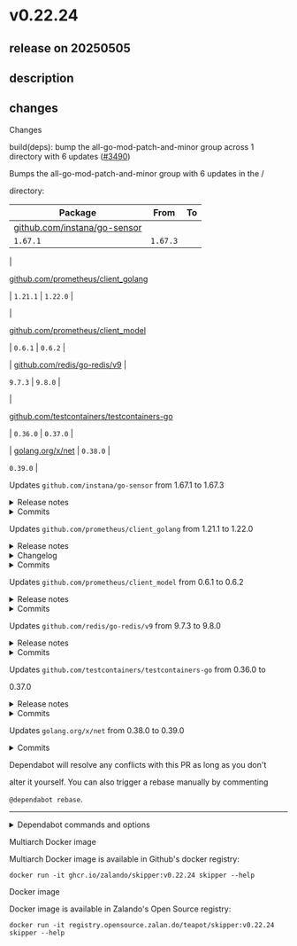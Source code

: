 # v0.22.24

## release on 20250505
## description
## changes
Changes

build(deps): bump the all-go-mod-patch-and-minor group across 1 directory with 6 updates (<a class="issue-link js-issue-link" data-error-text="Failed to load title" data-id="3038370260" data-permission-text="Title is private" data-url="https://github.com/zalando/skipper/issues/3490" data-hovercard-type="pull_request" data-hovercard-url="/zalando/skipper/pull/3490/hovercard" href="https://github.com/zalando/skipper/pull/3490">#3490</a>)

Bumps the all-go-mod-patch-and-minor group with 6 updates in the /  

directory:

| Package | From | To |
|---------------------------------------------------------------------------------|---------------------|----|
| <a href="https://github.com/instana/go-sensor">github.com/instana/go-sensor</a> |   |   |
| <code>1.67.1</code> | <code>1.67.3</code> |   |

|  

<a href="https://github.com/prometheus/client_golang">github.com/prometheus/client_golang</a>  

| <code>1.21.1</code> | <code>1.22.0</code> |  

|  

<a href="https://github.com/prometheus/client_model">github.com/prometheus/client_model</a>  

| <code>0.6.1</code> | <code>0.6.2</code> |  

| <a href="https://github.com/redis/go-redis">github.com/redis/go-redis/v9</a> |  

<code>9.7.3</code> | <code>9.8.0</code> |  

|  

<a href="https://github.com/testcontainers/testcontainers-go">github.com/testcontainers/testcontainers-go</a>  

| <code>0.36.0</code> | <code>0.37.0</code> |  

| <a href="https://github.com/golang/net">golang.org/x/net</a> | <code>0.38.0</code> |  

<code>0.39.0</code> |

Updates <code>github.com/instana/go-sensor</code> from 1.67.1 to 1.67.3
<details> <summary>Release notes</summary>

<em>Sourced from <a href="https://github.com/instana/go-sensor/releases">github.com/instana/go-sensor's releases</a>.</em>
>
> v1.67.3
>
> New release v1.67.3.
>
> What's Changed
>
> * fix: fixed tracer config precedence to the correct order by <a href="https://github.com/nithinputhenveettil"><code>@​nithinputhenveettil</code></a> in <a href="https://redirect.github.com/instana/go-sensor/pull/1110">instana/go-sensor#1110</a>
>   * Environment variables will have the highest priority. If they are not set, the values configured in the code will be used. If those are also not present, the configuration received from the agent will be applied. And if none of these are available, default values will be used.
>
> v1.67.2
>
> New release v1.67.2.
>
> What's Changed
>
> * Updated the dependencies to the latest version involving security fixes.
</details> <details> <summary>Commits</summary>

* <a href="https://github.com/instana/go-sensor/commit/2513735fa6c5f38cbdf0e604bcbe373d501be2d2"><code>2513735</code></a> Updated version.go to 1.67.3
* <a href="https://github.com/instana/go-sensor/commit/6a5db5b61a13a549420025282321a85ad4b388ad"><code>6a5db5b</code></a> fix: fixed tracer config precedence to the correct order (<a href="https://redirect.github.com/instana/go-sensor/issues/1110">#1110</a>)
* <a href="https://github.com/instana/go-sensor/commit/3a9133664bbb41e7d21ffdc18d140cb9c84d6708"><code>3a91336</code></a> Updated version.go to 1.21.0
* <a href="https://github.com/instana/go-sensor/commit/b1c8befb8c83ef7cb80b6f4888359c474b702d08"><code>b1c8bef</code></a> feat(currency): updated go.mod, go.sum files, README.md for instagorm (<a href="https://redirect.github.com/instana/go-sensor/issues/1111">#1111</a>)
* <a href="https://github.com/instana/go-sensor/commit/bc00a59d8383a7cb86dae4f9fe292e4c5dd68d5b"><code>bc00a59</code></a> feat(currency): updated go.mod, go.sum files, README.md for storage (<a href="https://redirect.github.com/instana/go-sensor/issues/1109">#1109</a>)
* <a href="https://github.com/instana/go-sensor/commit/aeb3e66d87814f3555a66352ca7c48be3367a1ec"><code>aeb3e66</code></a> Updated version.go to 1.60.0
* <a href="https://github.com/instana/go-sensor/commit/4643d12743ecb5354c8632ad86f21a105a27336c"><code>4643d12</code></a> feat(currency): updated go.mod, go.sum files, README.md for storage (<a href="https://redirect.github.com/instana/go-sensor/issues/1106">#1106</a>)
* <a href="https://github.com/instana/go-sensor/commit/ed9fbfe6dee8457c6f6ab6c41cf74955ce91f06c"><code>ed9fbfe</code></a> Updated version.go to 1.38.1
* <a href="https://github.com/instana/go-sensor/commit/15f7985854bf30f299f1c7616714572fa0498c06"><code>15f7985</code></a> feat(currency): updated go.mod, go.sum files, README.md for instaawssdk (<a href="https://redirect.github.com/instana/go-sensor/issues/1107">#1107</a>)
* <a href="https://github.com/instana/go-sensor/commit/6907bab33bb8b3e1b0dab7bade9122ac77b47095"><code>6907bab</code></a> Updated version.go to 0.10.0
* Additional commits viewable in <a href="https://github.com/instana/go-sensor/compare/v1.67.1...v1.67.3">compare view</a>
</details>   

Updates <code>github.com/prometheus/client_golang</code> from 1.21.1 to 1.22.0
<details> <summary>Release notes</summary>

<em>Sourced from <a href="https://github.com/prometheus/client_golang/releases">github.com/prometheus/client_golang's releases</a>.</em>
>
> v1.22.0 - 2025-04-07
>
> :warning: This release contains potential breaking change if you use
> experimental <code>zstd</code> support introduce in <a href="https://redirect.github.com/prometheus/client_golang/issues/1496">#1496</a>
> :warning:
>
> Experimental support for <code>zstd</code> on scrape was added,
> controlled by the request <code>Accept-Encoding</code> header.
> It was enabled by default since version 1.20, but now you need to add a
> blank import to enable it.
> The decision to make it opt-in by default was originally made because
> the Go standard library was expected to have default zstd support added
> soon,
> <a href="https://redirect.github.com/golang/go/issues/62513">golang/go#62513</a>
> however, the work took longer than anticipated and it will be postponed
> to upcoming major Go versions.
>
> e.g.:
> >
> >     import (
> >     _
> >     "github.com/prometheus/client_golang/prometheus/promhttp/zstd"
> >     )
>
> * [FEATURE] prometheus: Add new CollectorFunc utility <a href="https://redirect.github.com/prometheus/client_golang/issues/1724">#1724</a>
> * [CHANGE] Minimum required Go version is now 1.22 (we also test client_golang against latest go version - 1.24) <a href="https://redirect.github.com/prometheus/client_golang/issues/1738">#1738</a>
> * [FEATURE] api: <code>WithLookbackDelta</code> and <code>WithStats</code> options have been added to API client. <a href="https://redirect.github.com/prometheus/client_golang/issues/1743">#1743</a>
> * [CHANGE] :warning: promhttp: Isolate zstd support and klauspost/compress library use to promhttp/zstd package. <a href="https://redirect.github.com/prometheus/client_golang/issues/1765">#1765</a>
>
>
> * build(deps): bump golang.org/x/sys from 0.28.0 to 0.29.0 by <a href="https://github.com/dependabot"><code>@​dependabot</code></a> in <a href="https://redirect.github.com/prometheus/client_golang/pull/1720">prometheus/client_golang#1720</a>
> * build(deps): bump google.golang.org/protobuf from 1.36.1 to 1.36.3 by <a href="https://github.com/dependabot"><code>@​dependabot</code></a> in <a href="https://redirect.github.com/prometheus/client_golang/pull/1719">prometheus/client_golang#1719</a>
> * Update RELEASE.md by <a href="https://github.com/bwplotka"><code>@​bwplotka</code></a> in <a href="https://redirect.github.com/prometheus/client_golang/pull/1721">prometheus/client_golang#1721</a>
> * chore(docs): Add links for the upstream PRs by <a href="https://github.com/kakkoyun"><code>@​kakkoyun</code></a> in <a href="https://redirect.github.com/prometheus/client_golang/pull/1722">prometheus/client_golang#1722</a>
> * Added tips on releasing client and checking with k8s. by <a href="https://github.com/bwplotka"><code>@​bwplotka</code></a> in <a href="https://redirect.github.com/prometheus/client_golang/pull/1723">prometheus/client_golang#1723</a>
> * feat: Add new CollectorFunc utility by <a href="https://github.com/Saumya40-codes"><code>@​Saumya40-codes</code></a> in <a href="https://redirect.github.com/prometheus/client_golang/pull/1724">prometheus/client_golang#1724</a>
> * build(deps): bump google.golang.org/protobuf from 1.36.3 to 1.36.4 by <a href="https://github.com/dependabot"><code>@​dependabot</code></a> in <a href="https://redirect.github.com/prometheus/client_golang/pull/1725">prometheus/client_golang#1725</a>
> * build(deps): bump the github-actions group with 5 updates by <a href="https://github.com/dependabot"><code>@​dependabot</code></a> in <a href="https://redirect.github.com/prometheus/client_golang/pull/1726">prometheus/client_golang#1726</a>
> * Synchronize common files from prometheus/prometheus by <a href="https://github.com/prombot"><code>@​prombot</code></a> in <a href="https://redirect.github.com/prometheus/client_golang/pull/1727">prometheus/client_golang#1727</a>
> * Synchronize common files from prometheus/prometheus by <a href="https://github.com/prombot"><code>@​prombot</code></a> in <a href="https://redirect.github.com/prometheus/client_golang/pull/1731">prometheus/client_golang#1731</a>
> * build(deps): bump golang.org/x/sys from 0.29.0 to 0.30.0 by <a href="https://github.com/dependabot"><code>@​dependabot</code></a> in <a href="https://redirect.github.com/prometheus/client_golang/pull/1739">prometheus/client_golang#1739</a>
> * build(deps): bump google.golang.org/protobuf from 1.36.4 to 1.36.5 by <a href="https://github.com/dependabot"><code>@​dependabot</code></a> in <a href="https://redirect.github.com/prometheus/client_golang/pull/1740">prometheus/client_golang#1740</a>
> * Cleanup dependabot config by <a href="https://github.com/SuperQ"><code>@​SuperQ</code></a> in <a href="https://redirect.github.com/prometheus/client_golang/pull/1741">prometheus/client_golang#1741</a>
> * Upgrade Golang version v1.24 by <a href="https://github.com/dongjiang1989"><code>@​dongjiang1989</code></a> in <a href="https://redirect.github.com/prometheus/client_golang/pull/1738">prometheus/client_golang#1738</a>
> * build(deps): bump the github-actions group with 2 updates by <a href="https://github.com/dependabot"><code>@​dependabot</code></a> in <a href="https://redirect.github.com/prometheus/client_golang/pull/1742">prometheus/client_golang#1742</a>
> * Merging 1.21 release back to main. by <a href="https://github.com/bwplotka"><code>@​bwplotka</code></a> in <a href="https://redirect.github.com/prometheus/client_golang/pull/1744">prometheus/client_golang#1744</a>
> * Synchronize common files from prometheus/prometheus by <a href="https://github.com/prombot"><code>@​prombot</code></a> in <a href="https://redirect.github.com/prometheus/client_golang/pull/1745">prometheus/client_golang#1745</a>
> * Add support for undocumented query options for API by <a href="https://github.com/mahendrapaipuri"><code>@​mahendrapaipuri</code></a> in <a href="https://redirect.github.com/prometheus/client_golang/pull/1743">prometheus/client_golang#1743</a>
> * exp/api: Add experimental exp module; Add remote API with write client and handler. by <a href="https://github.com/bwplotka"><code>@​bwplotka</code></a> in <a href="https://redirect.github.com/prometheus/client_golang/pull/1658">prometheus/client_golang#1658</a>
> * exp/api: Add accepted msg type validation to handler by <a href="https://github.com/saswatamcode"><code>@​saswatamcode</code></a> in <a href="https://redirect.github.com/prometheus/client_golang/pull/1750">prometheus/client_golang#1750</a>
> * build(deps): bump the github-actions group with 5 updates by <a href="https://github.com/dependabot"><code>@​dependabot</code></a> in <a href="https://redirect.github.com/prometheus/client_golang/pull/1751">prometheus/client_golang#1751</a>
> * build(deps): bump github.com/klauspost/compress from 1.17.11 to 1.18.0 by <a href="https://github.com/dependabot"><code>@​dependabot</code></a> in <a href="https://redirect.github.com/prometheus/client_golang/pull/1752">prometheus/client_golang#1752</a>
> * build(deps): bump github.com/google/go-cmp from 0.6.0 to 0.7.0 by <a href="https://github.com/dependabot"><code>@​dependabot</code></a> in <a href="https://redirect.github.com/prometheus/client_golang/pull/1753">prometheus/client_golang#1753</a>
> * exp: Reset snappy buf by <a href="https://github.com/saswatamcode"><code>@​saswatamcode</code></a> in <a href="https://redirect.github.com/prometheus/client_golang/pull/1756">prometheus/client_golang#1756</a>
> * Merge release 1.21.1 to main. by <a href="https://github.com/bwplotka"><code>@​bwplotka</code></a> in <a href="https://redirect.github.com/prometheus/client_golang/pull/1762">prometheus/client_golang#1762</a>
> * exp: Add dependabot config by <a href="https://github.com/saswatamcode"><code>@​saswatamcode</code></a> in <a href="https://redirect.github.com/prometheus/client_golang/pull/1754">prometheus/client_golang#1754</a>
> * build(deps): bump peter-evans/create-pull-request from 7.0.7 to 7.0.8 in the github-actions group by <a href="https://github.com/dependabot"><code>@​dependabot</code></a> in <a href="https://redirect.github.com/prometheus/client_golang/pull/1764">prometheus/client_golang#1764</a>

... (truncated)
</details> <details> <summary>Changelog</summary>

<em>Sourced from <a href="https://github.com/prometheus/client_golang/blob/main/CHANGELOG.md">github.com/prometheus/client_golang's changelog</a>.</em>
>
> 1.22.0 / 2025-04-07
>
> :warning: This release contains potential breaking change if you use
> experimental <code>zstd</code> support introduce in <a href="https://redirect.github.com/prometheus/client_golang/issues/1496">#1496</a>
> :warning:
>
> Experimental support for <code>zstd</code> on scrape was added,
> controlled by the request <code>Accept-Encoding</code> header.
> It was enabled by default since version 1.20, but now you need to add a
> blank import to enable it.
> The decision to make it opt-in by default was originally made because
> the Go standard library was expected to have default zstd support added
> soon,
> <a href="https://redirect.github.com/golang/go/issues/62513">golang/go#62513</a>
> however, the work took longer than anticipated and it will be postponed
> to upcoming major Go versions.
>
> e.g.:
> >
> >     import (
> >     _
> >     "github.com/prometheus/client_golang/prometheus/promhttp/zstd"
> >     )
>
> * [FEATURE] prometheus: Add new CollectorFunc utility <a href="https://redirect.github.com/prometheus/client_golang/issues/1724">#1724</a>
> * [CHANGE] Minimum required Go version is now 1.22 (we also test client_golang against latest go version - 1.24) <a href="https://redirect.github.com/prometheus/client_golang/issues/1738">#1738</a>
> * [FEATURE] api: <code>WithLookbackDelta</code> and <code>WithStats</code> options have been added to API client. <a href="https://redirect.github.com/prometheus/client_golang/issues/1743">#1743</a>
> * [CHANGE] :warning: promhttp: Isolate zstd support and klauspost/compress library use to promhttp/zstd package. <a href="https://redirect.github.com/prometheus/client_golang/issues/1765">#1765</a>
</details> <details> <summary>Commits</summary>

* <a href="https://github.com/prometheus/client_golang/commit/d50be25511d790f4c166d68ce7d046c2977d148b"><code>d50be25</code></a> Cut 1.22.0 (<a href="https://redirect.github.com/prometheus/client_golang/issues/1793">#1793</a>)
* <a href="https://github.com/prometheus/client_golang/commit/1043db7cb8735186b341bbff6ae45d7ff56018dd"><code>1043db7</code></a> Cut 1.22.0-rc.0 (<a href="https://redirect.github.com/prometheus/client_golang/issues/1768">#1768</a>)
* <a href="https://github.com/prometheus/client_golang/commit/e575c9c04e40fe0784d4fee7f1f56c1a66ef090d"><code>e575c9c</code></a> promhttp: Isolate zstd support and klauspost/compress library use to promhttp...
* <a href="https://github.com/prometheus/client_golang/commit/f2276aa7d4b6e6526e0011762d0e4070513cf9cd"><code>f2276aa</code></a> Merge pull request <a href="https://redirect.github.com/prometheus/client_golang/issues/1764">#1764</a> from prometheus/dependabot/github_actions/github-act...
* <a href="https://github.com/prometheus/client_golang/commit/9df772cc5f399a2946a9158e57fd0aff66daf7d1"><code>9df772c</code></a> build(deps): bump peter-evans/create-pull-request
* <a href="https://github.com/prometheus/client_golang/commit/a3548c5aa811a0a52d1d723c3dfb3b01930481fb"><code>a3548c5</code></a> Merge pull request <a href="https://redirect.github.com/prometheus/client_golang/issues/1754">#1754</a> from saswatamcode/exp-eh
* <a href="https://github.com/prometheus/client_golang/commit/60fd2b0490db6e7c74e623651031feae93c7ebc1"><code>60fd2b0</code></a> Remove go.work file for now
* <a href="https://github.com/prometheus/client_golang/commit/8f9d0de6893dd7a470cdb1cffc5d98d1b5d7b50d"><code>8f9d0de</code></a> exp: Add dependabot config
* <a href="https://github.com/prometheus/client_golang/commit/c5cf981312d510414c209927e4f9e888d6776b5c"><code>c5cf981</code></a> Merge pull request <a href="https://redirect.github.com/prometheus/client_golang/issues/1762">#1762</a> from prometheus/release-1.21
* <a href="https://github.com/prometheus/client_golang/commit/e84c30512a658de7fdccce84b434c9a5696ec5af"><code>e84c305</code></a> exp: Reset snappy buf (<a href="https://redirect.github.com/prometheus/client_golang/issues/1756">#1756</a>)
* Additional commits viewable in <a href="https://github.com/prometheus/client_golang/compare/v1.21.1...v1.22.0">compare view</a>
</details>   

Updates <code>github.com/prometheus/client_model</code> from 0.6.1 to 0.6.2
<details> <summary>Release notes</summary>

<em>Sourced from <a href="https://github.com/prometheus/client_model/releases">github.com/prometheus/client_model's releases</a>.</em>
>
> v0.6.2
>
> What's Changed
>
> * Synchronize common files from prometheus/prometheus by <a href="https://github.com/prombot"><code>@​prombot</code></a> in <a href="https://redirect.github.com/prometheus/client_model/pull/89">prometheus/client_model#89</a>
> * Bump google.golang.org/protobuf from 1.33.0 to 1.34.0 by <a href="https://github.com/dependabot"><code>@​dependabot</code></a> in <a href="https://redirect.github.com/prometheus/client_model/pull/88">prometheus/client_model#88</a>
> * Synchronize common files from prometheus/prometheus by <a href="https://github.com/prombot"><code>@​prombot</code></a> in <a href="https://redirect.github.com/prometheus/client_model/pull/90">prometheus/client_model#90</a>
> * Bump google.golang.org/protobuf from 1.34.0 to 1.34.1 by <a href="https://github.com/dependabot"><code>@​dependabot</code></a> in <a href="https://redirect.github.com/prometheus/client_model/pull/91">prometheus/client_model#91</a>
> * Synchronize common files from prometheus/prometheus by <a href="https://github.com/prombot"><code>@​prombot</code></a> in <a href="https://redirect.github.com/prometheus/client_model/pull/92">prometheus/client_model#92</a>
> * Synchronize common files from prometheus/prometheus by <a href="https://github.com/prombot"><code>@​prombot</code></a> in <a href="https://redirect.github.com/prometheus/client_model/pull/93">prometheus/client_model#93</a>
> * Bump google.golang.org/protobuf from 1.34.1 to 1.34.2 by <a href="https://github.com/dependabot"><code>@​dependabot</code></a> in <a href="https://redirect.github.com/prometheus/client_model/pull/94">prometheus/client_model#94</a>
> * Synchronize common files from prometheus/prometheus by <a href="https://github.com/prombot"><code>@​prombot</code></a> in <a href="https://redirect.github.com/prometheus/client_model/pull/95">prometheus/client_model#95</a>
> * Synchronize common files from prometheus/prometheus by <a href="https://github.com/prombot"><code>@​prombot</code></a> in <a href="https://redirect.github.com/prometheus/client_model/pull/96">prometheus/client_model#96</a>
> * Synchronize common files from prometheus/prometheus by <a href="https://github.com/prombot"><code>@​prombot</code></a> in <a href="https://redirect.github.com/prometheus/client_model/pull/97">prometheus/client_model#97</a>
> * Synchronize common files from prometheus/prometheus by <a href="https://github.com/prombot"><code>@​prombot</code></a> in <a href="https://redirect.github.com/prometheus/client_model/pull/98">prometheus/client_model#98</a>
> * Synchronize common files from prometheus/prometheus by <a href="https://github.com/prombot"><code>@​prombot</code></a> in <a href="https://redirect.github.com/prometheus/client_model/pull/99">prometheus/client_model#99</a>
> * Synchronize common files from prometheus/prometheus by <a href="https://github.com/prombot"><code>@​prombot</code></a> in <a href="https://redirect.github.com/prometheus/client_model/pull/100">prometheus/client_model#100</a>
> * Synchronize common files from prometheus/prometheus by <a href="https://github.com/prombot"><code>@​prombot</code></a> in <a href="https://redirect.github.com/prometheus/client_model/pull/101">prometheus/client_model#101</a>
> * Synchronize common files from prometheus/prometheus by <a href="https://github.com/prombot"><code>@​prombot</code></a> in <a href="https://redirect.github.com/prometheus/client_model/pull/103">prometheus/client_model#103</a>
> * Update google.golang.org/protobuf to v1.35.1 by <a href="https://github.com/beorn7"><code>@​beorn7</code></a> in <a href="https://redirect.github.com/prometheus/client_model/pull/104">prometheus/client_model#104</a>
> * Synchronize common files from prometheus/prometheus by <a href="https://github.com/prombot"><code>@​prombot</code></a> in <a href="https://redirect.github.com/prometheus/client_model/pull/105">prometheus/client_model#105</a>
> * Synchronize common files from prometheus/prometheus by <a href="https://github.com/prombot"><code>@​prombot</code></a> in <a href="https://redirect.github.com/prometheus/client_model/pull/106">prometheus/client_model#106</a>
> * Bump google.golang.org/protobuf from 1.35.1 to 1.35.2 by <a href="https://github.com/dependabot"><code>@​dependabot</code></a> in <a href="https://redirect.github.com/prometheus/client_model/pull/107">prometheus/client_model#107</a>
> * Synchronize common files from prometheus/prometheus by <a href="https://github.com/prombot"><code>@​prombot</code></a> in <a href="https://redirect.github.com/prometheus/client_model/pull/108">prometheus/client_model#108</a>
> * Bump google.golang.org/protobuf from 1.35.2 to 1.36.1 by <a href="https://github.com/dependabot"><code>@​dependabot</code></a> in <a href="https://redirect.github.com/prometheus/client_model/pull/109">prometheus/client_model#109</a>
> * Synchronize common files from prometheus/prometheus by <a href="https://github.com/prombot"><code>@​prombot</code></a> in <a href="https://redirect.github.com/prometheus/client_model/pull/110">prometheus/client_model#110</a>
> * Bump google.golang.org/protobuf from 1.36.1 to 1.36.4 by <a href="https://github.com/dependabot"><code>@​dependabot</code></a> in <a href="https://redirect.github.com/prometheus/client_model/pull/111">prometheus/client_model#111</a>
> * Synchronize common files from prometheus/prometheus by <a href="https://github.com/prombot"><code>@​prombot</code></a> in <a href="https://redirect.github.com/prometheus/client_model/pull/112">prometheus/client_model#112</a>
> * Bump google.golang.org/protobuf from 1.36.4 to 1.36.5 by <a href="https://github.com/dependabot"><code>@​dependabot</code></a> in <a href="https://redirect.github.com/prometheus/client_model/pull/113">prometheus/client_model#113</a>
> * Synchronize common files from prometheus/prometheus by <a href="https://github.com/prombot"><code>@​prombot</code></a> in <a href="https://redirect.github.com/prometheus/client_model/pull/114">prometheus/client_model#114</a>
> * Synchronize common files from prometheus/prometheus by <a href="https://github.com/prombot"><code>@​prombot</code></a> in <a href="https://redirect.github.com/prometheus/client_model/pull/115">prometheus/client_model#115</a>
> * Synchronize common files from prometheus/prometheus by <a href="https://github.com/prombot"><code>@​prombot</code></a> in <a href="https://redirect.github.com/prometheus/client_model/pull/116">prometheus/client_model#116</a>
> * Bump google.golang.org/protobuf from 1.36.5 to 1.36.6 by <a href="https://github.com/SuperQ"><code>@​SuperQ</code></a> in <a href="https://redirect.github.com/prometheus/client_model/pull/119">prometheus/client_model#119</a>
>
> <strong>Full Changelog</strong>: <a class="commit-link" href="https://github.com/prometheus/client_model/compare/v0.6.1...v0.6.2">prometheus/client_model@<tt>v0.6.1...v0.6.2</tt></a>
</details> <details> <summary>Commits</summary>

* <a href="https://github.com/prometheus/client_model/commit/eb136e513d419e0c31ad750922f0a6f7675c2dee"><code>eb136e5</code></a> Merge pull request <a href="https://redirect.github.com/prometheus/client_model/issues/119">#119</a> from prometheus/superq/google.golang.org/protobuf
* <a href="https://github.com/prometheus/client_model/commit/bf7f2ca4b601c87da3e4bf28e64c5386511a0bfc"><code>bf7f2ca</code></a> Update golanci-lint to v2.
* <a href="https://github.com/prometheus/client_model/commit/7e9b56c6a570a6dca83ff2d2c425b6dafd7e7338"><code>7e9b56c</code></a> Bump google.golang.org/protobuf from 1.36.5 to 1.36.6
* <a href="https://github.com/prometheus/client_model/commit/ef699ce1c4dd0fe87d4ed44d5457cea731ad92b0"><code>ef699ce</code></a> Merge pull request <a href="https://redirect.github.com/prometheus/client_model/issues/116">#116</a> from prometheus/repo_sync
* <a href="https://github.com/prometheus/client_model/commit/bf8b12ebfaf1a573f88c60e0d8bbda7d2225ad94"><code>bf8b12e</code></a> Update common Prometheus files
* <a href="https://github.com/prometheus/client_model/commit/5b939685734c5009fb5cdbb2572cf650ec0f0147"><code>5b93968</code></a> Merge pull request <a href="https://redirect.github.com/prometheus/client_model/issues/115">#115</a> from prometheus/repo_sync
* <a href="https://github.com/prometheus/client_model/commit/ae83ddc062246f4acd9341798ad68f9488c7540c"><code>ae83ddc</code></a> Update common Prometheus files
* <a href="https://github.com/prometheus/client_model/commit/afe0b21197864688348dfd1cfd3010afd1ebb485"><code>afe0b21</code></a> Merge pull request <a href="https://redirect.github.com/prometheus/client_model/issues/114">#114</a> from prometheus/repo_sync
* <a href="https://github.com/prometheus/client_model/commit/75e1daffce92961f7ccf81f69d368aaa984ea411"><code>75e1daf</code></a> Update common Prometheus files
* <a href="https://github.com/prometheus/client_model/commit/73608e20e866edadc15d12cf3cdb441721dd475c"><code>73608e2</code></a> Merge pull request <a href="https://redirect.github.com/prometheus/client_model/issues/113">#113</a> from prometheus/dependabot/go_modules/google.golang.o...
* Additional commits viewable in <a href="https://github.com/prometheus/client_model/compare/v0.6.1...v0.6.2">compare view</a>
</details>   

Updates <code>github.com/redis/go-redis/v9</code> from 9.7.3 to 9.8.0
<details> <summary>Release notes</summary>

<em>Sourced from <a href="https://github.com/redis/go-redis/releases">github.com/redis/go-redis/v9's releases</a>.</em>
>
> v9.8.0
>
> 9.8.0 (2025-04-30)
>
> 🚀 Highlights
>
> * <strong>Redis 8 Support</strong>: Full compatibility with Redis 8.0, including testing and CI integration
> * <strong>Enhanced Hash Operations</strong>: Added support for new hash commands (<code>HGETDEL</code>, <code>HGETEX</code>, <code>HSETEX</code>) and <code>HSTRLEN</code> command
> * <strong>Search Improvements</strong>: Enabled Search DIALECT 2 by default and added <code>CountOnly</code> argument for <code>FT.Search</code>
>
> ✨ New Features
>
> * Added support for new hash commands: <code>HGETDEL</code>, <code>HGETEX</code>, <code>HSETEX</code> (<a href="https://redirect.github.com/redis/go-redis/pull/3305">#3305</a>)
> * Added <code>HSTRLEN</code> command for hash operations (<a href="https://redirect.github.com/redis/go-redis/pull/2843">#2843</a>)
> * Added <code>Do</code> method for raw query by single connection from <code>pool.Conn()</code> (<a href="https://redirect.github.com/redis/go-redis/pull/3182">#3182</a>)
> * Prevent false-positive marshaling by treating zero time.Time as empty in isEmptyValue (<a href="https://redirect.github.com/redis/go-redis/pull/3273">#3273</a>)
> * Added FailoverClusterClient support for Universal client (<a href="https://redirect.github.com/redis/go-redis/pull/2794">#2794</a>)
> * Added support for cluster mode with <code>IsClusterMode</code> config parameter (<a href="https://redirect.github.com/redis/go-redis/pull/3255">#3255</a>)
> * Added client name support in <code>HELLO</code> RESP handshake (<a href="https://redirect.github.com/redis/go-redis/pull/3294">#3294</a>)
> * <strong>Enabled Search DIALECT 2 by default</strong> (<a href="https://redirect.github.com/redis/go-redis/pull/3213">#3213</a>)
> * Added read-only option for failover configurations (<a href="https://redirect.github.com/redis/go-redis/pull/3281">#3281</a>)
> * Added <code>CountOnly</code> argument for <code>FT.Search</code> to use <code>LIMIT 0 0</code> (<a href="https://redirect.github.com/redis/go-redis/pull/3338">#3338</a>)
> * Added <code>DB</code> option support in <code>NewFailoverClusterClient</code> (<a href="https://redirect.github.com/redis/go-redis/pull/3342">#3342</a>)
> * Added <code>nil</code> check for the options when creating a client (<a href="https://redirect.github.com/redis/go-redis/pull/3363">#3363</a>)
>
> 🐛 Bug Fixes
>
> * Fixed <code>PubSub</code> concurrency safety issues (<a href="https://redirect.github.com/redis/go-redis/pull/3360">#3360</a>)
> * Fixed panic caused when argument is <code>nil</code> (<a href="https://redirect.github.com/redis/go-redis/pull/3353">#3353</a>)
> * Improved error handling when fetching master node from sentinels (<a href="https://redirect.github.com/redis/go-redis/pull/3349">#3349</a>)
> * Fixed connection pool timeout issues and increased retries (<a href="https://redirect.github.com/redis/go-redis/pull/3298">#3298</a>)
> * Fixed context cancellation error leading to connection spikes on Primary instances (<a href="https://redirect.github.com/redis/go-redis/pull/3190">#3190</a>)
> * Fixed RedisCluster client to consider <code>MASTERDOWN</code> a retriable error (<a href="https://redirect.github.com/redis/go-redis/pull/3164">#3164</a>)
> * Fixed tracing to show complete commands instead of truncated versions (<a href="https://redirect.github.com/redis/go-redis/pull/3290">#3290</a>)
> * Fixed OpenTelemetry instrumentation to prevent multiple span reporting (<a href="https://redirect.github.com/redis/go-redis/pull/3168">#3168</a>)
> * Fixed <code>FT.Search</code> Limit argument and added <code>CountOnly</code> argument for limit 0 0 (<a href="https://redirect.github.com/redis/go-redis/pull/3338">#3338</a>)
> * Fixed missing command in interface (<a href="https://redirect.github.com/redis/go-redis/pull/3344">#3344</a>)
> * Fixed slot calculation for <code>COUNTKEYSINSLOT</code> command (<a href="https://redirect.github.com/redis/go-redis/pull/3327">#3327</a>)
> * Updated PubSub implementation with correct context (<a href="https://redirect.github.com/redis/go-redis/pull/3329">#3329</a>)
>
> 📚 Documentation
>
> * Added hash search examples (<a href="https://redirect.github.com/redis/go-redis/pull/3357">#3357</a>)
> * Fixed documentation comments (<a href="https://redirect.github.com/redis/go-redis/pull/3351">#3351</a>)
> * Added <code>CountOnly</code> search example (<a href="https://redirect.github.com/redis/go-redis/pull/3345">#3345</a>)
> * Added examples for list commands: <code>LLEN</code>, <code>LPOP</code>, <code>LPUSH</code>, <code>LRANGE</code>, <code>RPOP</code>, <code>RPUSH</code> (<a href="https://redirect.github.com/redis/go-redis/pull/3234">#3234</a>)
> * Added <code>SADD</code> and <code>SMEMBERS</code> command examples (<a href="https://redirect.github.com/redis/go-redis/pull/3242">#3242</a>)
> * Updated <code>README.md</code> to use Redis Discord guild (<a href="https://redirect.github.com/redis/go-redis/pull/3331">#3331</a>)
> * Updated <code>HExpire</code> command documentation (<a href="https://redirect.github.com/redis/go-redis/pull/3355">#3355</a>)
> * Featured OpenTelemetry instrumentation more prominently (<a href="https://redirect.github.com/redis/go-redis/pull/3316">#3316</a>)
> * Updated <code>README.md</code> with additional information (<a href="https://github.com/redis/go-redis/commit/310ce55">#310ce55</a>)
>
> ⚡ Performance and Reliability
>
> * Bound connection pool background dials to configured dial timeout (<a href="https://redirect.github.com/redis/go-redis/pull/3089">#3089</a>)
> * Ensured context isn't exhausted via concurrent query (<a href="https://redirect.github.com/redis/go-redis/pull/3334">#3334</a>)

... (truncated)
</details> <details> <summary>Commits</summary>

* <a href="https://github.com/redis/go-redis/commit/fba6dececdf138af0b34928e28d514f9205ed7d2"><code>fba6dec</code></a> Merge branch 'master' into v9.8
* <a href="https://github.com/redis/go-redis/commit/46ede21fdbe2ab00aff180ab14f2a490996c81ba"><code>46ede21</code></a> chore(release): Update version to v9.8.0
* <a href="https://github.com/redis/go-redis/commit/22992116f37f38c0b34ad2a6a5f19ff244c3f8ad"><code>2299211</code></a> feat(options): panic when options are nil (<a href="https://redirect.github.com/redis/go-redis/issues/3363">#3363</a>)
* <a href="https://github.com/redis/go-redis/commit/8f582356b31a8bdc9bfad7327abb4e279eddbdb5"><code>8f58235</code></a> chore(ci): Use redis 8 rc2 image. (<a href="https://redirect.github.com/redis/go-redis/issues/3361">#3361</a>)
* <a href="https://github.com/redis/go-redis/commit/09dc3510a2c7c38a6be81f8fcf22ed8ed7410e40"><code>09dc351</code></a> migrate golangci-lint config to v2 format (<a href="https://redirect.github.com/redis/go-redis/issues/3354">#3354</a>)
* <a href="https://github.com/redis/go-redis/commit/cb2cfb000d5321b7f49204175dfa24f2ab69d18e"><code>cb2cfb0</code></a> fix: <code>PubSub</code> isn't concurrency-safe (<a href="https://redirect.github.com/redis/go-redis/issues/3360">#3360</a>)
* <a href="https://github.com/redis/go-redis/commit/46d4b20ee247198ad0386e93286773c755e3632a"><code>46d4b20</code></a> feat: func isEmptyValue support time.Time (<a href="https://redirect.github.com/redis/go-redis/issues/3273">#3273</a>)
* <a href="https://github.com/redis/go-redis/commit/f9b0e70f4c0e34210d8429592fc165922d91e706"><code>f9b0e70</code></a> update HExpire command documentation (<a href="https://redirect.github.com/redis/go-redis/issues/3355">#3355</a>)
* <a href="https://github.com/redis/go-redis/commit/b28606cf2599bdebce2b2f534445e605f4d76e1e"><code>b28606c</code></a> Update README.md, use redis discord guild (<a href="https://redirect.github.com/redis/go-redis/issues/3331">#3331</a>)
* <a href="https://github.com/redis/go-redis/commit/adb479820c600565622a8c7d739d7b38ce86e5b1"><code>adb4798</code></a> fix: Fix panic caused when arg is nil (<a href="https://redirect.github.com/redis/go-redis/issues/3353">#3353</a>)
* Additional commits viewable in <a href="https://github.com/redis/go-redis/compare/v9.7.3...v9.8.0">compare view</a>
</details>   

Updates <code>github.com/testcontainers/testcontainers-go</code> from 0.36.0 to  

0.37.0
<details> <summary>Release notes</summary>

<em>Sourced from <a href="https://github.com/testcontainers/testcontainers-go/releases">github.com/testcontainers/testcontainers-go's releases</a>.</em>
>
> v0.37.0
>
> What's Changed
>
> 🔒 Security
>
> * chore(deps): bump golang.org/x/crypto from 0.31.0 to 0.35.0 in /modules/aerospike (<a href="https://redirect.github.com/testcontainers/testcontainers-go/issues/3105">#3105</a>) @<a href="https://github.com/apps/dependabot">dependabot[bot]</a>
> * chore(pulsar): bump github.com/apache/pulsar-client-go from 0.10.0 to 0.14.0 in /modules/pulsar (<a href="https://redirect.github.com/testcontainers/testcontainers-go/issues/3100">#3100</a>) <a href="https://github.com/mdelapenya"><code>@​mdelapenya</code></a>
> * chore(clickhouse): bump github.com/ClickHouse/clickhouse-go/v2 from 2.20.0 to 2.34.0 in /modules/clickhouse (<a href="https://redirect.github.com/testcontainers/testcontainers-go/issues/3099">#3099</a>) @<a href="https://github.com/apps/dependabot">dependabot[bot]</a>
> * security(compose): upgrade github.com/docker/compose/v2 to fix security vulnerability (<a href="https://redirect.github.com/testcontainers/testcontainers-go/issues/3095">#3095</a>) <a href="https://github.com/sigi-glovebox"><code>@​sigi-glovebox</code></a>
>
> 🚀 Features
>
> * feat(gcloud): add option to run firestore in datastore mode (<a href="https://redirect.github.com/testcontainers/testcontainers-go/issues/3009">#3009</a>) <a href="https://github.com/Zarux"><code>@​Zarux</code></a>
> * feat: support for mounting images (<a href="https://redirect.github.com/testcontainers/testcontainers-go/issues/3044">#3044</a>) <a href="https://github.com/mdelapenya"><code>@​mdelapenya</code></a>
> * feat(influxdb): support for influxdbv2 (<a href="https://redirect.github.com/testcontainers/testcontainers-go/issues/3072">#3072</a>) <a href="https://github.com/xBlaz3kx"><code>@​xBlaz3kx</code></a>
> * feat: add <code>WithReuseByName</code> for modifying Generic Container Requests (<a href="https://redirect.github.com/testcontainers/testcontainers-go/issues/3064">#3064</a>) <a href="https://github.com/jm96441n"><code>@​jm96441n</code></a>
> * feat(postgres): add WithOrderedInitScripts for Postgres testcontainers (<a href="https://redirect.github.com/testcontainers/testcontainers-go/issues/3121">#3121</a>) <a href="https://github.com/AlisCode"><code>@​AlisCode</code></a>
> * feat(redis): add TLS support (<a href="https://redirect.github.com/testcontainers/testcontainers-go/issues/3115">#3115</a>) <a href="https://github.com/mdelapenya"><code>@​mdelapenya</code></a>
> * feat: add Docker Model Runner module (<a href="https://redirect.github.com/testcontainers/testcontainers-go/issues/3106">#3106</a>) <a href="https://github.com/mdelapenya"><code>@​mdelapenya</code></a>
> * feat: add toxiproxy module (<a href="https://redirect.github.com/testcontainers/testcontainers-go/issues/3092">#3092</a>) <a href="https://github.com/mdelapenya"><code>@​mdelapenya</code></a>
> * feat(aerospike): add Aerospike module (<a href="https://redirect.github.com/testcontainers/testcontainers-go/issues/3094">#3094</a>) <a href="https://github.com/MitulShah1"><code>@​MitulShah1</code></a>
> * feat: add more functional options to the modules API (<a href="https://redirect.github.com/testcontainers/testcontainers-go/issues/3070">#3070</a>) <a href="https://github.com/mdelapenya"><code>@​mdelapenya</code></a>
> * feat: add arangodb module (<a href="https://redirect.github.com/testcontainers/testcontainers-go/issues/3083">#3083</a>) <a href="https://github.com/mdelapenya"><code>@​mdelapenya</code></a>
> * feat: add socat container (<a href="https://redirect.github.com/testcontainers/testcontainers-go/issues/3071">#3071</a>) <a href="https://github.com/mdelapenya"><code>@​mdelapenya</code></a>
>
> 🐛 Bug Fixes
>
> * fix: handle stopped containers more gracefully when reuse is enabled (<a href="https://redirect.github.com/testcontainers/testcontainers-go/issues/3062">#3062</a>) <a href="https://github.com/georgespalding"><code>@​georgespalding</code></a>
> * fix(mongodb): replica set initialization & connection handling (<a href="https://redirect.github.com/testcontainers/testcontainers-go/issues/2984">#2984</a>) <a href="https://github.com/ttruongatl"><code>@​ttruongatl</code></a>
> * fix(dind): use docker image load (<a href="https://redirect.github.com/testcontainers/testcontainers-go/issues/3073">#3073</a>) <a href="https://github.com/acouvreur"><code>@​acouvreur</code></a>
> * fix(portforward): stop port-forward from the beforeStop container hook to the afterStop (<a href="https://redirect.github.com/testcontainers/testcontainers-go/issues/3047">#3047</a>) <a href="https://github.com/prashantv"><code>@​prashantv</code></a>
> * fix: skip nil strategies in wait.ForAll (<a href="https://redirect.github.com/testcontainers/testcontainers-go/issues/3032">#3032</a>) <a href="https://github.com/mdelapenya"><code>@​mdelapenya</code></a>
>
> 📖 Documentation
>
> * docs(socat): add missing version marker for new options (<a href="https://redirect.github.com/testcontainers/testcontainers-go/issues/3111">#3111</a>) <a href="https://github.com/mdelapenya"><code>@​mdelapenya</code></a>
> * docs: fix reference to container types in Run function (<a href="https://redirect.github.com/testcontainers/testcontainers-go/issues/3102">#3102</a>) <a href="https://github.com/mdelapenya"><code>@​mdelapenya</code></a>
> * docs: add dependabot configuration (<a href="https://redirect.github.com/testcontainers/testcontainers-go/issues/3074">#3074</a>) <a href="https://github.com/acouvreur"><code>@​acouvreur</code></a>
>
> 🧹 Housekeeping
>
> * chore(ci): close PR if it was sent from main (<a href="https://redirect.github.com/testcontainers/testcontainers-go/issues/3123">#3123</a>) <a href="https://github.com/mdelapenya"><code>@​mdelapenya</code></a>
> * chore(ci): exclude more files for a full-blown build (<a href="https://redirect.github.com/testcontainers/testcontainers-go/issues/3122">#3122</a>) <a href="https://github.com/mdelapenya"><code>@​mdelapenya</code></a>
> * chore(ci): run core tests on Testcontainers Cloud (<a href="https://redirect.github.com/testcontainers/testcontainers-go/issues/3117">#3117</a>) <a href="https://github.com/mdelapenya"><code>@​mdelapenya</code></a>
> * chore(ci): revert codeql improvements for CI resiliency (<a href="https://redirect.github.com/testcontainers/testcontainers-go/issues/3112">#3112</a>) <a href="https://github.com/mdelapenya"><code>@​mdelapenya</code></a>
> * chore(ci): reduce GH runners usage by calling codeql in the lint stage (<a href="https://redirect.github.com/testcontainers/testcontainers-go/issues/3108">#3108</a>) <a href="https://github.com/mdelapenya"><code>@​mdelapenya</code></a>
> * chore(ci): run codeql on the modified modules (<a href="https://redirect.github.com/testcontainers/testcontainers-go/issues/3103">#3103</a>) <a href="https://github.com/mdelapenya"><code>@​mdelapenya</code></a>
> * fix(mssql): reduce flakiness in tests (<a href="https://redirect.github.com/testcontainers/testcontainers-go/issues/3084">#3084</a>) <a href="https://github.com/mdelapenya"><code>@​mdelapenya</code></a>
> * chore: bump golangci-lint to v2 (<a href="https://redirect.github.com/testcontainers/testcontainers-go/issues/3082">#3082</a>) <a href="https://github.com/mdelapenya"><code>@​mdelapenya</code></a>
> * chore(gcloud): deprecate old gcp containers, creating subpackages for them (<a href="https://redirect.github.com/testcontainers/testcontainers-go/issues/3063">#3063</a>) <a href="https://github.com/mdelapenya"><code>@​mdelapenya</code></a>

... (truncated)
</details> <details> <summary>Commits</summary>

* <a href="https://github.com/testcontainers/testcontainers-go/commit/08e7b58666d28deec54c7d544f4c505fd0a7bb53"><code>08e7b58</code></a> chore: use new version (v0.37.0) in modules and examples
* <a href="https://github.com/testcontainers/testcontainers-go/commit/9da83403bb140d7cd82950730fb9ded3260c32b9"><code>9da8340</code></a> fix: handle stopped containers more gracefully when reuse is enabled (<a href="https://redirect.github.com/testcontainers/testcontainers-go/issues/3062">#3062</a>)
* <a href="https://github.com/testcontainers/testcontainers-go/commit/37ce31644cdcfe13732febc0e60a0db29071e34d"><code>37ce316</code></a> feat(gcloud): add option to run firestore in datastore mode (<a href="https://redirect.github.com/testcontainers/testcontainers-go/issues/3009">#3009</a>)
* <a href="https://github.com/testcontainers/testcontainers-go/commit/224da6dd0248a2164d0a62a899099da169c10630"><code>224da6d</code></a> feat: support for mounting images (<a href="https://redirect.github.com/testcontainers/testcontainers-go/issues/3044">#3044</a>)
* <a href="https://github.com/testcontainers/testcontainers-go/commit/92b9255aaa356addb1619c3c7fe8a5c5f4fb987a"><code>92b9255</code></a> chore(ci): close PR if it was sent from main (<a href="https://redirect.github.com/testcontainers/testcontainers-go/issues/3123">#3123</a>)
* <a href="https://github.com/testcontainers/testcontainers-go/commit/8a498b7c088a25520743fa9d5472d9699c281088"><code>8a498b7</code></a> feat: add <code>WithReuseByName</code> for modifying Generic Container Requests (<a href="https://redirect.github.com/testcontainers/testcontainers-go/issues/3064">#3064</a>)
* <a href="https://github.com/testcontainers/testcontainers-go/commit/1c9b01b0a348f211f8108f1684eca7d595fa7010"><code>1c9b01b</code></a> chore(deps): bump github/codeql-action from 3.28.15 to 3.28.16 (<a href="https://redirect.github.com/testcontainers/testcontainers-go/issues/3120">#3120</a>)
* <a href="https://github.com/testcontainers/testcontainers-go/commit/d7c1a2f07f817ffd04b911e36f05e9211551866f"><code>d7c1a2f</code></a> chore(deps): bump mkdocs-include-markdown-plugin from 6.2.2 to 7.1.5 (<a href="https://redirect.github.com/testcontainers/testcontainers-go/issues/3119">#3119</a>)
* <a href="https://github.com/testcontainers/testcontainers-go/commit/c71d5c99a0ef90689300dadf007b3f170dfd1b45"><code>c71d5c9</code></a> chore(deps): bump github.com/magiconair/properties from 1.8.9 to 1.8.10 (<a href="https://redirect.github.com/testcontainers/testcontainers-go/issues/3118">#3118</a>)
* <a href="https://github.com/testcontainers/testcontainers-go/commit/7c6278f9ed51e2fbbf35917be339e87e40e0b309"><code>7c6278f</code></a> chore(ci): exclude more files for a full-blown build (<a href="https://redirect.github.com/testcontainers/testcontainers-go/issues/3122">#3122</a>)
* Additional commits viewable in <a href="https://github.com/testcontainers/testcontainers-go/compare/v0.36.0...v0.37.0">compare view</a>
</details>   

Updates <code>golang.org/x/net</code> from 0.38.0 to 0.39.0
<details> <summary>Commits</summary>

* <a href="https://github.com/golang/net/commit/b8d88774daf2a7cf137dad5173fc9bb981fc18fb"><code>b8d8877</code></a> go.mod: update golang.org/x dependencies
* See full diff in <a href="https://github.com/golang/net/compare/v0.38.0...v0.39.0">compare view</a>
</details>   

Dependabot will resolve any conflicts with this PR as long as you don't  

alter it yourself. You can also trigger a rebase manually by commenting  

<code>@dependabot rebase</code>.

*** ** * ** ***

<details> <summary>Dependabot commands and options</summary>   

You can trigger Dependabot actions by commenting on this PR:

* <code>@dependabot rebase</code> will rebase this PR
* <code>@dependabot recreate</code> will recreate this PR, overwriting any edits  
  that have been made to it
* <code>@dependabot merge</code> will merge this PR after your CI passes on it
* <code>@dependabot squash and merge</code> will squash and merge this PR after  
  your CI passes on it
* <code>@dependabot cancel merge</code> will cancel a previously requested merge  
  and block automerging
* <code>@dependabot reopen</code> will reopen this PR if it is closed
* <code>@dependabot close</code> will close this PR and stop Dependabot recreating  
  it. You can achieve the same result by closing it manually
* <code>@dependabot show &lt;dependency name&gt; ignore conditions</code> will show all  
  of the ignore conditions of the specified dependency
* <code>@dependabot ignore &lt;dependency name&gt; major version</code> will close this  
  group update PR and stop Dependabot creating any more for the specific  
  dependency's major version (unless you unignore this specific  
  dependency's major version or upgrade to it yourself)
* <code>@dependabot ignore &lt;dependency name&gt; minor version</code> will close this  
  group update PR and stop Dependabot creating any more for the specific  
  dependency's minor version (unless you unignore this specific  
  dependency's minor version or upgrade to it yourself)
* <code>@dependabot ignore &lt;dependency name&gt;</code> will close this group update PR  
  and stop Dependabot creating any more for the specific dependency  
  (unless you unignore this specific dependency or upgrade to it yourself)
* <code>@dependabot unignore &lt;dependency name&gt;</code> will remove all of the ignore  
  conditions of the specified dependency
* <code>@dependabot unignore &lt;dependency name&gt; &lt;ignore condition&gt;</code> will  
  remove the ignore condition of the specified dependency and ignore  
  conditions
</details>

Multiarch Docker image

Multiarch Docker image is available in Github's docker registry:

    docker run -it ghcr.io/zalando/skipper:v0.22.24 skipper --help

Docker image

Docker image is available in Zalando's Open Source registry:

    docker run -it registry.opensource.zalan.do/teapot/skipper:v0.22.24 skipper --help


